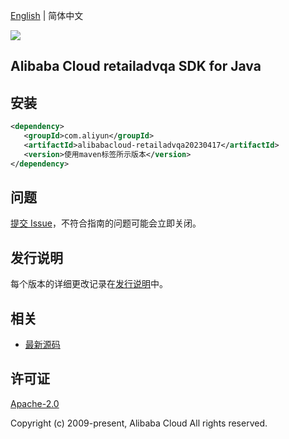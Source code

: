 [English](README.md) | 简体中文

![](https://aliyunsdk-pages.alicdn.com/icons/AlibabaCloud.svg)

## Alibaba Cloud retailadvqa SDK for Java

## 安装

```xml
<dependency>
   <groupId>com.aliyun</groupId>
   <artifactId>alibabacloud-retailadvqa20230417</artifactId>
   <version>使用maven标签所示版本</version>
</dependency>
```

## 问题

[提交 Issue](https://github.com/aliyun/alibabacloud-java-async-sdk/issues/new)，不符合指南的问题可能会立即关闭。

## 发行说明

每个版本的详细更改记录在[发行说明](./ChangeLog.txt)中。

## 相关

- [最新源码](https://github.com/aliyun/alibabacloud-async-java-sdk/)

## 许可证

[Apache-2.0](http://www.apache.org/licenses/LICENSE-2.0)

Copyright (c) 2009-present, Alibaba Cloud All rights reserved.
